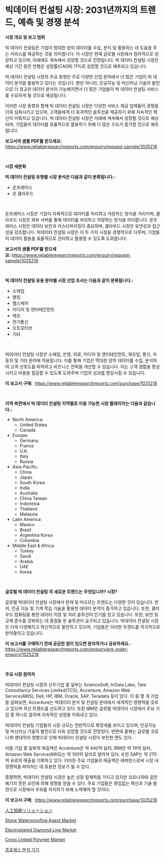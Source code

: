 <p><h1>빅데이터 컨설팅 시장: 2031년까지의 트렌드, 예측 및 경쟁 분석</h1></p><p><strong>시장 개요 및 보고 범위</strong></p>
<p><p>빅 데이터 컨설팅은 기업이 방대한 양의 데이터를 수집, 분석 및 활용하는 데 도움을 주는 서비스를 제공하는 것을 의미합니다. 이 시장은 현재 글로벌 시장에서 점차적으로 성장하고 있으며, 미래에도 계속해서 성장할 것으로 전망됩니다. 빅 데이터 컨설팅 시장은 예상 기간 동안 연평균 성장률(CAGR) 11%로 성장할 것으로 예측되고 있습니다. </p><p>빅 데이터 컨설팅 시장의 주요 동향은 주로 다양한 산업 분야에서 더 많은 기업이 빅 데이터 분석을 활용하고 있다는 것입니다. 뿐만 아니라, 인공지능 및 머신러닝 기술의 발전으로 더 정교한 데이터 분석이 가능해지면서 더 많은 기업들이 빅 데이터 컨설팅 서비스를 수요하게 될 것으로 예상됩니다. </p><p>이러한 시장 동향과 함께 빅 데이터 컨설팅 시장은 다양한 서비스 제공 업체들이 경쟁을 더욱 심화시키고 있으며, 고객들에게 더 효과적인 솔루션을 제공하기 위해 지속적인 혁신이 이뤄지고 있습니다. 빅 데이터 컨설팅 시장은 미래에 계속해서 성장할 것으로 예상되며, 기업들이 데이터를 효율적으로 활용하기 위해 더 많은 수요가 증가할 것으로 예측됩니다.</p></p>
<p><strong>보고서의 샘플 PDF를 받으세요:</strong> <a href="https://www.reliableresearchreports.com/enquiry/request-sample/1025218">https://www.reliableresearchreports.com/enquiry/request-sample/1025218</a></p>
<p>&nbsp;</p>
<p><strong>시장 세분화</strong></p>
<p><strong>빅 데이터 컨설팅 유형별 시장 분석은 다음과 같이 분류됩니다.:</strong></p>
<p><ul><li>온프레미스</li><li>온 클라우드</li></ul></p>
<p>&nbsp;</p>
<p><p>온프레미스 시장은 기업이 자체적으로 데이터를 처리하고 저장하는 방식을 가리키며, 클라우드 시장은 외부 서버를 통해 데이터를 처리하고 저장하는 방식을 의미합니다. 온프레미스 시장은 데이터 보안과 커스터마이징이 중요하며, 클라우드 시장은 유연성과 접근성을 강조합니다. 빅데이터 컨설팅 시장은 이 두 가지 시장을 경쟁적으로 다루며, 기업들이 데이터 활용을 효율적으로 관리하고 활용할 수 있도록 도와줍니다.</p></p>
<p><strong>보고서의 샘플 PDF를 받으세요:</strong>&nbsp;<a href="https://www.reliableresearchreports.com/enquiry/request-sample/1025218">https://www.reliableresearchreports.com/enquiry/request-sample/1025218</a></p>
<p>&nbsp;</p>
<p><strong> 빅 데이터 컨설팅 응용 분야별 시장 산업 조사는 다음과 같이 분류됩니다.:</strong></p>
<p><ul><li>소매업</li><li>뱅킹</li><li>헬스케어</li><li>미디어 및 엔터테인먼트</li><li>제조</li><li>전기통신</li><li>오토모티브</li><li>기타</li></ul></p>
<p>&nbsp;</p>
<p><p>빅데이터 컨설팅 시장은 소매업, 은행, 의료, 미디어 및 엔터테인먼트, 제조업, 통신, 자동차 및 기타 분야에 적용됩니다. 이를 통해 기업은 막대한 양의 데이터를 수집, 분석하여 고객 선호도를 파악하고 비즈니스 전략을 개선할 수 있습니다. 이는 고객 경험을 향상시키고 비용을 절감할 수 있도록 도와주며 기업의 성과를 향상시킬 수 있습니다.</p></p>
<p><strong>이 보고서 구매:</strong>&nbsp; <a href="https://www.reliableresearchreports.com/purchase/1025218">https://www.reliableresearchreports.com/purchase/1025218</a></p>
<p>&nbsp;</p>
<p><strong>지역 측면에서 빅 데이터 컨설팅 지역별로 이용 가능한 시장 플레이어는 다음과 같습니다.:</strong></p>
<p><ul>
    <li>
        North America:
        <ul>
            <li>United States</li>
            <li>Canada</li>
        </ul>
    </li>
    <li>
        Europe:
        <ul>
            <li>Germany</li>
            <li>France</li>
            <li>U.K.</li>
            <li>Italy</li>
            <li>Russia</li>
        </ul>
    </li>
    <li>
        Asia-Pacific:
        <ul>
            <li>China</li>
            <li>Japan</li>
            <li>South Korea</li>
            <li>India</li>
            <li>Australia</li>
            <li>China Taiwan</li>
            <li>Indonesia</li>
            <li>Thailand</li>
            <li>Malaysia</li>
        </ul>
    </li>
    <li>
        Latin America:
        <ul>
            <li>Mexico</li>
            <li>Brazil</li>
            <li>Argentina Korea</li>
            <li>Colombia</li>
        </ul>
    </li>
    <li>
        Middle East & Africa:
        <ul>
            <li>Turkey</li>
            <li>Saudi</li>
            <li>Arabia</li>
            <li>UAE</li>
            <li>Korea</li>
        </ul>
    </li>
    </ul></p>
<p>&nbsp;</p>
<p><strong>글로벌 빅 데이터 컨설팅 의 새로운 트렌드는 무엇입니까? 시장?</strong></p>
<p><p>글로벌 빅데이터 컨설팅 시장에서 현재 및 떠오르는 트렌드는 다양한 것이 있습니다. 먼저, 인공 지능 및 기계 학습 기술을 활용한 데이터 분석이 증가하고 있습니다. 또한, 클라우드 컴퓨팅을 통한 데이터 저장 및 처리 솔루션이 인기를 얻고 있습니다. 또한, 보안 및 규제 준수를 강화하는 데 중점을 둔 솔루션이 요구되고 있습니다. 빅데이터 컨설팅 시장은 더욱 다양해지고 혁신적으로 발전하고 있으며, 기업들은 이러한 트렌드를 적극적으로 받아들이고 있습니다.</p></p>
<p><strong>이 보고서를 구매하기 전에 궁금한 점이 있으면 문의하거나 공유하세요.</strong>- <a href="https://www.reliableresearchreports.com/enquiry/pre-order-enquiry/1025218">https://www.reliableresearchreports.com/enquiry/pre-order-enquiry/1025218</a></p>
<p>&nbsp;</p>
<p><strong>주요 시장 참여자</strong></p>
<p><p>빅데이터 컨설팅 시장의 선두기업 중 일부는 ScienceSoft, InData Labs, Tata Consultancy Services Limited(TCS), Accenture, Amazon Web Service(AWS), Dell, HP, IBM, Oracle, SAP, Teradata 등이 있다. 이 중 몇 개 기업을 살펴보면, Accenture는 빅데이터 분석 및 컨설팅 분야에서 세계적인 영향력을 갖추고 있으며 최신 트렌드를 선도하고 있다. 또한 IBM은 글로벌 빅데이터 시장에서 주요 기업 중 하나로 꼽히며 지속적인 성장을 이뤄내고 있다. </p><p>빅데이터 컨설팅 기업들의 시장 규모는 전반적으로 확장세를 보이고 있으며, 인공지능 및 머신러닝 기술의 발전으로 더욱 성장할 것으로 전망된다. 반면에 올해는 글로벌 코로나19 팬데믹의 영향으로 인해 빅데이터 컨설팅 시장이 부진한 면도 있다.</p><p>이들 기업 중 일부의 매출액은 Accenture은 약 440억 달러, IBM은 약 76억 달러, Amazon Web Service(AWS)는 약 100억 달러로 알려져 있다. 또한 SAP는 약 270억 유로의 매출을 기록하고 있다. 이러한 주요 기업들의 매출액은 레퍼런스로써 시장 내 경쟁력을 파악하는 데 유용한 정보가 될 수 있다.</p><p>종합하면, 빅데이터 컨설팅 시장은 높은 성장 잠재력을 가지고 있지만 코로나19와 같은 예기치 못한 요인에 의해 영향을 받을 수 있다. 주요 기업들은 끊임없는 혁신과 기술 발전으로 시장에서 우위를 차지하기 위해 노력해야 할 것이다.</p></p>
<p><strong>이 보고서 구매:</strong>&nbsp;&nbsp;<a href="https://www.reliableresearchreports.com/purchase/1025218">https://www.reliableresearchreports.com/purchase/1025218</a></p>
<p><p><a href="https://github.com/vhemk0794148/Market-Research-Report-List-1/blob/main/88870741473.md">人工知能ソリューション</a></p><p><a href="https://github.com/sofayahoo2023/Market-Research-Report-List-3/blob/main/stone-waterproofing-agent-market.md">Stone Waterproofing Agent Market</a></p><p><a href="https://github.com/joannesouthgate/Market-Research-Report-List-2/blob/main/electroplated-diamond-line-market.md">Electroplated Diamond Line Market</a></p><p><a href="https://issuu.com/reportprime-2/docs/cross-linked-polymer-market-size-2030.pptx">Cross Linked Polymer Market</a></p><p><a href="https://medium.com/@sybleferry/%EA%B3%BC%EC%A0%95-%EB%B6%84%EC%84%9D-%EC%B8%A1%EC%A0%95%EA%B8%B0-%EC%8B%9C%EC%9E%A5-%EC%8B%9C%EC%9E%A5-%EC%A0%90%EC%9C%A0%EC%9C%A8-%EC%8B%9C%EC%9E%A5-%EB%8F%99%ED%96%A5-%EB%B0%8F-%EB%AF%B8%EB%9E%98-%EC%84%B1%EC%9E%A5-%ED%83%90%EC%83%89-52530166236a">프로세스 분석 기기</a></p></p>
